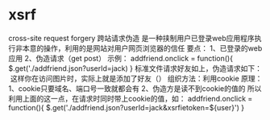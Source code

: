 # xsrf
cross-site request forgery   跨站请求伪造
是一种挟制用户已登录web应用程序执行非本意的操作，利用的是网站对用户网页浏览器的信任
要点：
1、已登录的web应用
2、伪造请求（get post）
示例：
 addfriend.onclick = function(){
        $.get('./addfriend.json?userId=jack)
    }
标准文件请求好友如上，伪造请求如下：
<img src="http://192.168.1.113:8860/addfriend.json?userId=daliwan" alt="">
这样你在访问图片时，实际上就是添加了好友（<!--img的src等于一个API的地址-->）
组织方法：利用cookie
原理：
1、cookie只要域名、端口号一致就都会有
2、伪造方是读不到cookie的值的
所以利用上面的这一点，在请求时同时带上cookie的值，如：
 addfriend.onclick = function(){
        $.get('./addfriend.json?userId=jack&xsrfietoken=${user}')
    }
